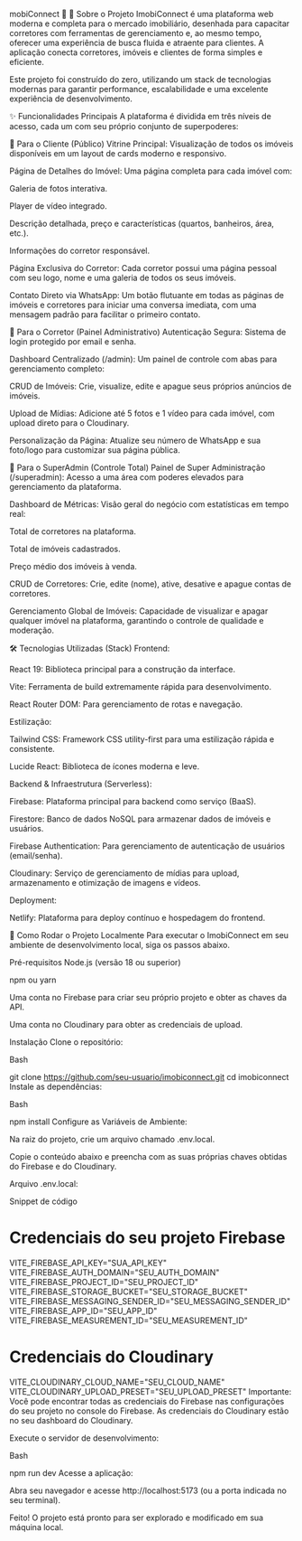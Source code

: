 mobiConnect 🏡
📖 Sobre o Projeto
ImobiConnect é uma plataforma web moderna e completa para o mercado imobiliário, desenhada para capacitar corretores com ferramentas de gerenciamento e, ao mesmo tempo, oferecer uma experiência de busca fluida e atraente para clientes. A aplicação conecta corretores, imóveis e clientes de forma simples e eficiente.

Este projeto foi construído do zero, utilizando um stack de tecnologias modernas para garantir performance, escalabilidade e uma excelente experiência de desenvolvimento.

✨ Funcionalidades Principais
A plataforma é dividida em três níveis de acesso, cada um com seu próprio conjunto de superpoderes:

👤 Para o Cliente (Público)
Vitrine Principal: Visualização de todos os imóveis disponíveis em um layout de cards moderno e responsivo.

Página de Detalhes do Imóvel: Uma página completa para cada imóvel com:

Galeria de fotos interativa.

Player de vídeo integrado.

Descrição detalhada, preço e características (quartos, banheiros, área, etc.).

Informações do corretor responsável.

Página Exclusiva do Corretor: Cada corretor possui uma página pessoal com seu logo, nome e uma galeria de todos os seus imóveis.

Contato Direto via WhatsApp: Um botão flutuante em todas as páginas de imóveis e corretores para iniciar uma conversa imediata, com uma mensagem padrão para facilitar o primeiro contato.

🤵 Para o Corretor (Painel Administrativo)
Autenticação Segura: Sistema de login protegido por email e senha.

Dashboard Centralizado (/admin): Um painel de controle com abas para gerenciamento completo:

CRUD de Imóveis: Crie, visualize, edite e apague seus próprios anúncios de imóveis.

Upload de Mídias: Adicione até 5 fotos e 1 vídeo para cada imóvel, com upload direto para o Cloudinary.

Personalização da Página: Atualize seu número de WhatsApp e sua foto/logo para customizar sua página pública.

👑 Para o SuperAdmin (Controle Total)
Painel de Super Administração (/superadmin): Acesso a uma área com poderes elevados para gerenciamento da plataforma.

Dashboard de Métricas: Visão geral do negócio com estatísticas em tempo real:

Total de corretores na plataforma.

Total de imóveis cadastrados.

Preço médio dos imóveis à venda.

CRUD de Corretores: Crie, edite (nome), ative, desative e apague contas de corretores.

Gerenciamento Global de Imóveis: Capacidade de visualizar e apagar qualquer imóvel na plataforma, garantindo o controle de qualidade e moderação.

🛠️ Tecnologias Utilizadas (Stack)
Frontend:

React 19: Biblioteca principal para a construção da interface.

Vite: Ferramenta de build extremamente rápida para desenvolvimento.

React Router DOM: Para gerenciamento de rotas e navegação.

Estilização:

Tailwind CSS: Framework CSS utility-first para uma estilização rápida e consistente.

Lucide React: Biblioteca de ícones moderna e leve.

Backend & Infraestrutura (Serverless):

Firebase: Plataforma principal para backend como serviço (BaaS).

Firestore: Banco de dados NoSQL para armazenar dados de imóveis e usuários.

Firebase Authentication: Para gerenciamento de autenticação de usuários (email/senha).

Cloudinary: Serviço de gerenciamento de mídias para upload, armazenamento e otimização de imagens e vídeos.

Deployment:

Netlify: Plataforma para deploy contínuo e hospedagem do frontend.

🚀 Como Rodar o Projeto Localmente
Para executar o ImobiConnect em seu ambiente de desenvolvimento local, siga os passos abaixo.

Pré-requisitos
Node.js (versão 18 ou superior)

npm ou yarn

Uma conta no Firebase para criar seu próprio projeto e obter as chaves da API.

Uma conta no Cloudinary para obter as credenciais de upload.

Instalação
Clone o repositório:

Bash

git clone https://github.com/seu-usuario/imobiconnect.git
cd imobiconnect
Instale as dependências:

Bash

npm install
Configure as Variáveis de Ambiente:

Na raiz do projeto, crie um arquivo chamado .env.local.

Copie o conteúdo abaixo e preencha com as suas próprias chaves obtidas do Firebase e do Cloudinary.

Arquivo .env.local:

Snippet de código

# Credenciais do seu projeto Firebase
VITE_FIREBASE_API_KEY="SUA_API_KEY"
VITE_FIREBASE_AUTH_DOMAIN="SEU_AUTH_DOMAIN"
VITE_FIREBASE_PROJECT_ID="SEU_PROJECT_ID"
VITE_FIREBASE_STORAGE_BUCKET="SEU_STORAGE_BUCKET"
VITE_FIREBASE_MESSAGING_SENDER_ID="SEU_MESSAGING_SENDER_ID"
VITE_FIREBASE_APP_ID="SEU_APP_ID"
VITE_FIREBASE_MEASUREMENT_ID="SEU_MEASUREMENT_ID"

# Credenciais do Cloudinary
VITE_CLOUDINARY_CLOUD_NAME="SEU_CLOUD_NAME"
VITE_CLOUDINARY_UPLOAD_PRESET="SEU_UPLOAD_PRESET"
Importante: Você pode encontrar todas as credenciais do Firebase nas configurações do seu projeto no console do Firebase. As credenciais do Cloudinary estão no seu dashboard do Cloudinary.

Execute o servidor de desenvolvimento:

Bash

npm run dev
Acesse a aplicação:

Abra seu navegador e acesse http://localhost:5173 (ou a porta indicada no seu terminal).

Feito! O projeto está pronto para ser explorado e modificado em sua máquina local.